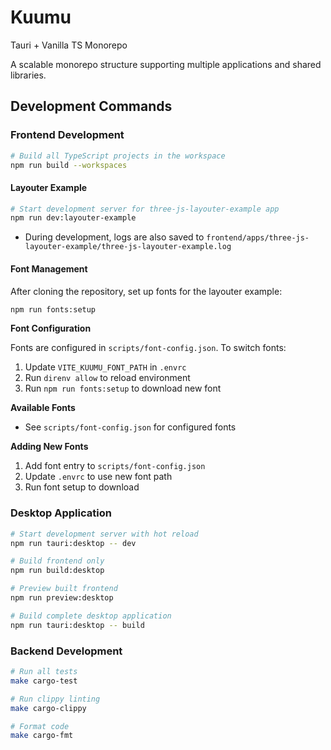 # Kuumu

Tauri + Vanilla TS Monorepo

A scalable monorepo structure supporting multiple applications and shared libraries.

## Development Commands

### Frontend Development

```bash
# Build all TypeScript projects in the workspace
npm run build --workspaces
```

#### Layouter Example

```bash
# Start development server for three-js-layouter-example app
npm run dev:layouter-example
```

- During development, logs are also saved to `frontend/apps/three-js-layouter-example/three-js-layouter-example.log`

#### Font Management

After cloning the repository, set up fonts for the layouter example:

```bash
npm run fonts:setup
```

**Font Configuration**

Fonts are configured in `scripts/font-config.json`. To switch fonts:
1. Update `VITE_KUUMU_FONT_PATH` in `.envrc`
2. Run `direnv allow` to reload environment  
3. Run `npm run fonts:setup` to download new font

**Available Fonts**
- See `scripts/font-config.json` for configured fonts

**Adding New Fonts**
1. Add font entry to `scripts/font-config.json`
2. Update `.envrc` to use new font path
3. Run font setup to download

### Desktop Application

```bash
# Start development server with hot reload
npm run tauri:desktop -- dev

# Build frontend only
npm run build:desktop

# Preview built frontend
npm run preview:desktop

# Build complete desktop application
npm run tauri:desktop -- build
```

### Backend Development

```bash
# Run all tests
make cargo-test

# Run clippy linting
make cargo-clippy

# Format code
make cargo-fmt
```
